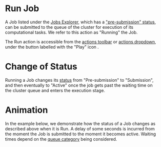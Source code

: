 # Run Job

A Job listed under the [Jobs Explorer](../ui/explorer.md), which has a ["pre-submission" status](../status.md), can be submitted to the queue of the cluster for execution of its computational tasks. We refer to this action as "Running" the Job. 

The Run action is accessible from the [actions toolbar](/entities-general/ui/explorer.md#actions-toolbar) or [actions dropdown](/entities-general/ui/explorer.md#actions-dropdown), under the button labelled with the "Play" icon <i class="zmdi zmdi-play zmdi-hc-border"></i>.

# Change of Status

Running a Job changes its [status](../status.md) from "Pre-submission" to "Submission", and then eventually to "Active" once the job gets past the waiting time on the cluster queue and enters the execution stage.

# Animation

In the example below, we demonstrate how the status of a Job changes as described above when it is Run. A delay of some seconds is incurred from the moment the Job is submitted to the moment it becomes active. Waiting times depend on the [queue category](/compute-section/queue.md) being considered.

<img data-gifffer="/images/run-job.gif">
